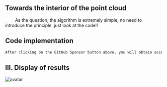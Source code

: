 ##  Towards the interior of the point cloud 

   As the question, the algorithm is extremely simple, no need to introduce the principle, just look at the code!! 

##  Code implementation 

 ```python  
After clicking on the GitHub Sponsor button above, you will obtain access permissions to my private code repository ( https://github.com/slowlon/my_code_bar ) to view this blog code. By searching the code number of this blog, you can find the code you need, code number is: 2024020309574538041
 ```  
##  III. Display of results 

![avatar]( 562db58e37a947b48a2cfc29a4eb26bc.png) 

